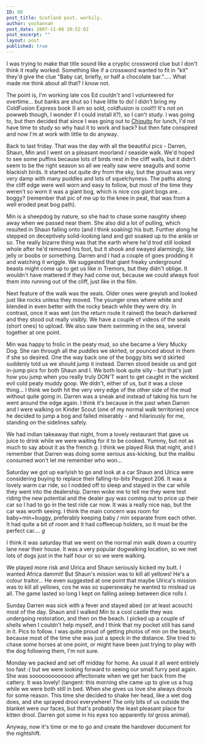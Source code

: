 ```yaml
---
ID: 80
post_title: Scotland post, workily.
author: yochannah
post_date: 2007-11-08 20:52:02
post_excerpt: ""
layout: post
published: true
---
```

I was trying to make that title sound like a cryptic crossword clue but I don't think it really worked. Something like if a crossword wanted to fit in "kit" they'd give the clue "Baby cat, briefly, or half a chocolate bar."..... What made me think about all that? I know not.

The point is, I'm working late cos Ed couldn't and I volunteered for overtime... but banks are shut so I have little to do! I didn't bring my ColdFusion Express book (I am so sold, coldfusion is cool!!! It's not on powweb though, I wonder if I could install it?), so I can't study. I was going to, but then decided that since I was going out to <a href="http://www.chiquito.co.uk/">Chiquito</a> for lunch, I'd not have time to study so why haul it to work and back? but then fate conspired and now I'm at work with little to do anyway. 

Back to last friday. That was the day with all the beautiful pics - Darren, Shaun, Min and I went on a pleasant moorland / seaside walk. We'd hoped to see some puffins because lots of birds nest in the cliff walls, but it didn't seem to be the right season so all we really saw were seagulls and some blackish birds. It started out quite dry from the sky, but the groud was very very damp with many puddles and lots of squelchyness. The paths along the cliff edge were well worn and easy to follow, but most of the time they weren't so worn it was a giant bog, which is nice cos giant bogs are... boggy? (remember that pic of me up to the knee in peat, that was from a well eroded peat bog path). 

Min is a sheepdog by nature, so she had to chase some naughty sheep away when we passed near them. She also did a lot of pulling, which resulted in Shaun falling onto (and I think soaking) his butt. Further along he stepped on deceptively solid-looking land and got soaked up to the ankle or so. The really bizarre thing was that the earth where he'd trod still looked whole after he'd removed his foot, but it shook and swayed alarmingly, like jelly or boobs or something. Darren and I had a couple of goes prodding it and watching it wriggle. We suggested that giant freaky underground beasts might come up to get us like in Tremors, but they didn't oblige. It wouldn't have mattered if they had come out, because we could always fool them into running out of the cliff, just like in the film. 

Next feature of the walk was the seals. Older ones were greyish and looked just like rocks unless they moved. The younger ones where white and blended in even better with the rocky beach while they were dry. In contrast, once it was wet (on the return route it rained) the beach darkened and they stood out really visibly. We have a couple of videos of the seals (short ones) to upload. We also saw them swimming in the sea, several together at one point. 

Min was happy to frolic in the peaty mud, so she became a Very Mucky Dog. She ran through all the puddles we skirted, or pounced about in them if she so desired. One the way back one of the boggy bits we'd skirted suddenly told us we should jump it instead. Darren stood beside us and got in-jump pics for both Shaun and I. We both look quite silly - but that's just how you jump when you really truly DON'T want to get caught in the wicked evil cold peaty muddy goop. We didn't, either of us, but it was a close thing... I think we both hit the very very edge of the other side of the mud without quite going in. Darren was a sneak and instead of taking his turn he went around the edge again. I think it's because in the past when Darren and I were walking on Kinder Scout (one of my normal walk territories) once he decided to jump a bog and failed miserably - and hilariously for me, standing on the sidelines safely. 

We had indian takeaway that night, from a lovely restaurant that gave us juice to drink while we were waiting for it to be cooked. Yummy, but not as much to say about it as the french *g*. I think we played Risk that night, and I remember that Darren was doing some serious ass-kicking, but the malibu consumed won't let me remember who won...

Saturday we got up earlyish to go and look at a car Shaun and Ulrica were considering buying to replace their falling-to-bits Peugeot 206. It was a lovely warm car ride, so I nodded off to sleep and stayed in the car while they went into the dealership. Darren woke me to tell me they were test riding the new potential and the dealer guy was coming out to price up their car so I had to go in the test ride car now. It was a really nice nap, but the car was worth seeing. I think the main concern was room for baby+min+buggy, preferably keeping baby / min separate from each other. It had quite a bit of room and it had coffeecup holders, so it must be the perfect car.... *g*  

I think it was saturday that we went on the normal min walk down a country lane near their house. It was a very popular dogwalking location, so we met lots of dogs just in the half hour or so we were walking. 

We played more risk and Ulrica and Shaun seriously kicked my butt. I wanted Africa dammit! But Shaun's mission was to kill all yellows! He's a colour traitor... He even suggested at one point that maybe Ulrica's mission was to kill all yellows, cos he was so supersneaky he wanted to mislead us all. The game lasted so long I kept on falling asleep between dice rolls *l*. 

Sunday Darren was sick with a fever and stayed abed (or at least acouch) most of the day. Shaun and I walked Min to a cool castle they was undergoing restoration, and then on the beach. I picked up a couple of shells when I couldn't help myself, and I think that my pocket still has sand in it. Pics to follow. I was quite proud of getting photos of min on the beach, because most of the time she was just a speck in the distance. She tried to chase some horses at one point, or might have been just trying to play with the dog following them, I'm not sure. 

Monday we packed and set off midday for home. As usual it all went entirely too fast :( but we were looking forward to seeing our small furry pest again. She was sooooooooooooo affectionate when we get her back from the cattery. It was lovely! (tangent: this morning she came up to give us a hug while we were both still in bed. When she gives us love she always drools for some reason. This time she decided to shake her head, like a wet dog does, and she sprayed drool everywhere! The only bits of us outside the blanket were our faces, but that's probably the least pleasant place for kitten drool. Darren got some in his eyes too apparently *lol* gross animal).

Anyway, now it's time or me to go and create the handover document for the nightshift.